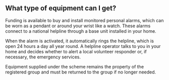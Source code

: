 ##  What type of equipment can I get?

Funding is available to buy and install monitored personal alarms, which can
be worn as a pendant or around your wrist like a watch. These alarms connect
to a national helpline through a base unit installed in your home.

When the alarm is activated, it automatically rings the helpline, which is
open 24 hours a day all year round. A helpline operator talks to you in your
home and decides whether to alert a local volunteer responder or, if
necessary, the emergency services.

Equipment supplied under the scheme remains the property of the registered
group and must be returned to the group if no longer needed.
